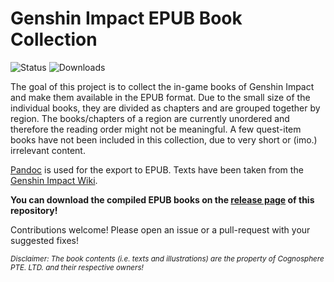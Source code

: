 # Genshin Impact EPUB Book Collection

![Status](https://img.shields.io/github/workflow/status/c3kay/genshin-impact-books-epub/Build?style=flat)
![Downloads](https://img.shields.io/github/downloads/c3kay/genshin-impact-books-epub/total?style=flat)

The goal of this project is to collect the in-game books of Genshin Impact and make them available
in the EPUB format. Due to the small size of the individual books, they are divided as chapters
and are grouped together by region. The books/chapters of a region are currently unordered and therefore
the reading order might not be meaningful. A few quest-item books have not been included in this
collection, due to very short or (imo.) irrelevant content.

[Pandoc](https://pandoc.org) is used for the export to EPUB. Texts have been taken from the
[Genshin Impact Wiki](https://genshin-impact.fandom.com/wiki/Books).

**You can download the compiled EPUB books on the
[release page](https://github.com/c3kay/genshin-impact-books-epub/releases) of this repository!**

Contributions welcome! Please open an issue or a pull-request with your suggested fixes!

<sub>*Disclaimer: The book contents (i.e. texts and illustrations) are the property of Cognosphere PTE.
LTD. and their respective owners!*</sub>
